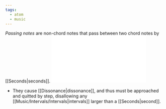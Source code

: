 ```yaml
---
tags:
  - atom
  - music
---
```

*Passing notes* are non-chord notes that pass between two chord notes by [[Seconds|seconds]]. 
![500|center](passing-notes.excalidraw.md)
- They cause [[Dissonance|dissonance]], and thus must be approached and quitted by step, disallowing any [[Music/Intervals/Intervals|intervals]] larger than a [[Seconds|second]].